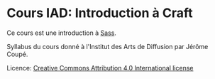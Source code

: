 # Cours IAD: Introduction à Craft

Ce cours est une introduction à [Sass](http://sass-lang.com/).

Syllabus du cours donné à l'Institut des Arts de Diffusion par Jérôme Coupé.

Licence: [Creative Commons Attribution 4.0 International license](http://creativecommons.org/licenses/by/4.0/)